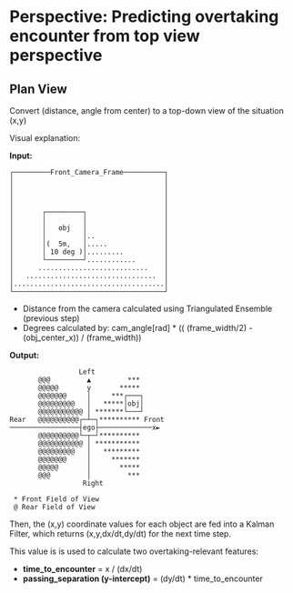 # Perspective: Predicting overtaking encounter from top view perspective

## Plan View

Convert (distance, angle from center) to a top-down view of the situation (x,y)

Visual explanation:

**Input:** 
```
┌─────────Front_Camera_Frame──────────┐
│                                     │
│                                     │
│                                     │
│                                     │
│       ┌─────────┐                   │
│       │         │                   │
│       │   obj   │                   │
│       │         │..                 │
│       │(  5m,   │.....              │
│       │ 10 deg )│.........          │
│       └─────────┘............       │
│      ...........................    │
│   ................................  │
│.....................................│
└─────────────────────────────────────┘
```
+ Distance from the camera calculated using Triangulated Ensemble (previous step)
+ Degrees calculated by: cam_angle[rad] * (( (frame_width/2) - (obj_center_x)) / (frame_width))

**Output:**
```
                 Left
       @@@         ▲         ***
       @@@@@       y       *****
       @@@@@@@     │     ***┌───┐
       @@@@@@@@@   │   *****│obj│
       @@@@@@@@@@@ │ *******└───┘
Rear   @@@@@@@@@@┌─┴─┐********** Front
─────────────────┤ego├─────────────x►
       @@@@@@@@@@└─┬─┘**********
       @@@@@@@@@@@ │ ***********
       @@@@@@@@@   │   *********
       @@@@@@@     │     *******
       @@@@@       │       *****
       @@@         │         ***
                  Right

 * Front Field of View
 @ Rear Field of View

```

Then, the (x,y) coordinate values for each object are fed into a Kalman Filter, which returns (x,y,dx/dt,dy/dt) for the next time step.

This value is is used to calculate two overtaking-relevant features:

+ **time_to_encounter** = x / (dx/dt)
+ **passing_separation (y-intercept)** = (dy/dt) * time_to_encounter



